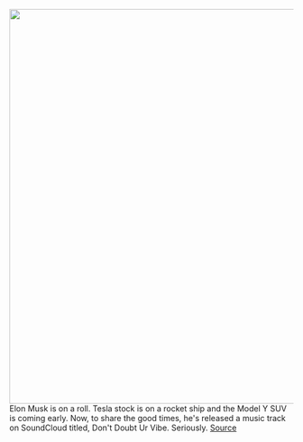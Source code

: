 <img src='https://cdn.vox-cdn.com/thumbor/ARgLW7OsXJ6YEpY8leiXdvIZfOM=/365x0:1989x932/1200x800/filters:focal(1257x705:1583x1031)/cdn.vox-cdn.com/uploads/chorus_image/image/66225034/EPltySVUUAAxfew.0.jpeg' width='700px' /><br/>
Elon Musk is on a roll. Tesla stock is on a rocket ship and the Model Y SUV is coming early. Now, to share the good times, he's released a music track on SoundCloud titled, Don't Doubt Ur Vibe. Seriously.
<a href='https://www.theverge.com/2020/1/31/21116427/elon-musk-song-edm-soundcloud'> Source <a/>